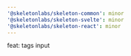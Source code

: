 ```yaml
---
'@skeletonlabs/skeleton-common': minor
'@skeletonlabs/skeleton-svelte': minor
'@skeletonlabs/skeleton-react': minor
---
```


feat: tags input

